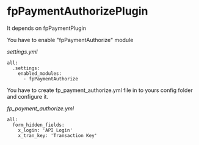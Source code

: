 # fpPaymentAuthorizePlugin

It depends on fpPaymentPlugin

You have to enable "fpPaymentAuthorize" module

_settings.yml_

    all:
      .settings:
        enabled_modules:
          - fpPaymentAuthorize
    

You have to create fp_payment_authorize.yml file in to yours config folder and configure it.

_fp_payment_authorize.yml_

    all:
      form_hidden_fields:
        x_login: 'API Login'
        x_tran_key: 'Transaction Key'
        